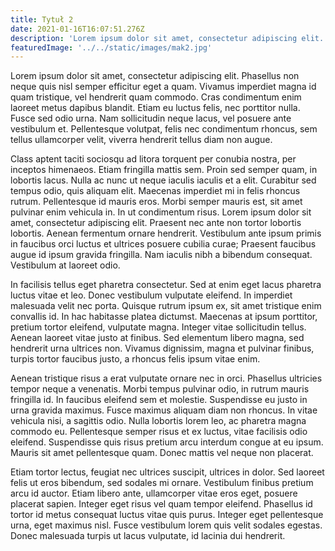 ```yaml
---
title: Tytuł 2
date: 2021-01-16T16:07:51.276Z
description: 'Lorem ipsum dolor sit amet, consectetur adipiscing elit. Phasellus non neque quis nisl semper efficitur eget a quam.'
featuredImage: '../../static/images/mak2.jpg'
---
```


<!--StartFragment-->

Lorem ipsum dolor sit amet, consectetur adipiscing elit. Phasellus non neque quis nisl semper efficitur eget a quam. Vivamus imperdiet magna id quam tristique, vel hendrerit quam commodo. Cras condimentum enim laoreet metus dapibus blandit. Etiam eu luctus felis, nec porttitor nulla. Fusce sed odio urna. Nam sollicitudin neque lacus, vel posuere ante vestibulum et. Pellentesque volutpat, felis nec condimentum rhoncus, sem tellus ullamcorper velit, viverra hendrerit tellus diam non augue.

Class aptent taciti sociosqu ad litora torquent per conubia nostra, per inceptos himenaeos. Etiam fringilla mattis sem. Proin sed semper quam, in lobortis lacus. Nulla ac nunc ut neque iaculis iaculis et a elit. Curabitur sed tempus odio, quis aliquam elit. Maecenas imperdiet mi in felis rhoncus rutrum. Pellentesque id mauris eros. Morbi semper mauris est, sit amet pulvinar enim vehicula in. In ut condimentum risus. Lorem ipsum dolor sit amet, consectetur adipiscing elit. Praesent nec ante non tortor lobortis lobortis. Aenean fermentum ornare hendrerit. Vestibulum ante ipsum primis in faucibus orci luctus et ultrices posuere cubilia curae; Praesent faucibus augue id ipsum gravida fringilla. Nam iaculis nibh a bibendum consequat. Vestibulum at laoreet odio.

In facilisis tellus eget pharetra consectetur. Sed at enim eget lacus pharetra luctus vitae et leo. Donec vestibulum vulputate eleifend. In imperdiet malesuada velit nec porta. Quisque rutrum ipsum ex, sit amet tristique enim convallis id. In hac habitasse platea dictumst. Maecenas at ipsum porttitor, pretium tortor eleifend, vulputate magna. Integer vitae sollicitudin tellus. Aenean laoreet vitae justo at finibus. Sed elementum libero magna, sed hendrerit urna ultrices non. Vivamus dignissim, magna et pulvinar finibus, turpis tortor faucibus justo, a rhoncus felis ipsum vitae enim.

Aenean tristique risus a erat vulputate ornare nec in orci. Phasellus ultricies tempor neque a venenatis. Morbi tempus pulvinar odio, in rutrum mauris fringilla id. In faucibus eleifend sem et molestie. Suspendisse eu justo in urna gravida maximus. Fusce maximus aliquam diam non rhoncus. In vitae vehicula nisi, a sagittis odio. Nulla lobortis lorem leo, ac pharetra magna commodo eu. Pellentesque semper risus et ex luctus, vitae facilisis odio eleifend. Suspendisse quis risus pretium arcu interdum congue at eu ipsum. Mauris sit amet pellentesque quam. Donec mattis vel neque non placerat.

Etiam tortor lectus, feugiat nec ultrices suscipit, ultrices in dolor. Sed laoreet felis ut eros bibendum, sed sodales mi ornare. Vestibulum finibus pretium arcu id auctor. Etiam libero ante, ullamcorper vitae eros eget, posuere placerat sapien. Integer eget risus vel quam tempor eleifend. Phasellus id tortor id metus consequat luctus vitae quis purus. Integer eget pellentesque urna, eget maximus nisl. Fusce vestibulum lorem quis velit sodales egestas. Donec malesuada turpis ut lacus vulputate, id lacinia dui hendrerit.

<!--EndFragment-->
